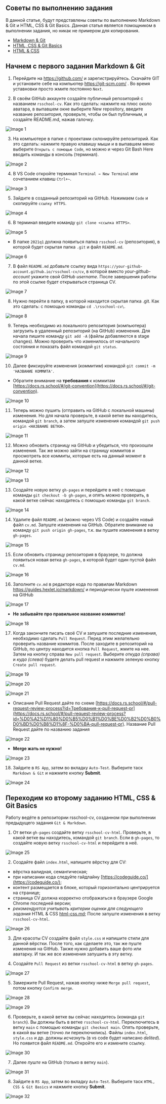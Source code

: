 ## Советы по выполнению задания

В данной статье, будут представлены советы по выполнению Markdown & Git и HTML, CSS & Git Basics. Данная статья является помощником в выполнении задания, но никак не примером для копирования.
- [Markdown & Git](git-markdown.md)
- [HTML, CSS & Git Basics](html-css-git.md)
- [HTML & CSS](html-css.md)

## Начнем с первого задания Markdown & Git

1. Перейдите на https://github.com/ и зарегистрируйтесь. Скачайте GIT и установите себе на компьютер https://git-scm.com/ . Во время уставновки просто жмите постоянно `Next`.

2. В своём GitHub аккаунте создайте публичный репозиторий с названием `rsschool-cv`.
Как это сделать: нажмите на плюс около аватара, в выпавшем окне выберите New repository, введите название репозитория, проверьте, чтобы он был публичным, и создайте README.md, нажав галочку.

![Image 1](https://i.ibb.co/yFsYLHQ/1.jpg)

3. На компьютере в папке с проектами склонируйте репозиторий. 
Как это сделать: нажмите правую клавишу мыши и в выпавшем меню выберите `Открыть с помощью Code`, но можно и через Git Bash Here вводить команды в консоль (терминал).

![Image 2](https://i.ibb.co/GJ1pQdF/3.jpg)

4. В VS Code откройте терминал `Terminal → New Terminal` или сочетанием клавиш `Ctrl+~`.

![Image 3](https://i.ibb.co/zf8kPfr/4.jpg)

5. Зайдите в созданный репозиторий на GitHub. Нажимаем `Code` и скопируйте `ссылку HTTPS`.

![Image 4](https://i.ibb.co/6P46PN2/5.jpg)

6. В терминал введите команду `git clone <ссылка HTTPS>`.

![Image 5](https://i.ibb.co/pR11Zjz/8.jpg)

- В папке `2021q1` должна появиться папка `rsschool-cv` (репозитория), в которой будет скрытая папка `.git` и файл `README.md`.

![Image 6](https://i.ibb.co/qWTXH3x/7.jpg)

7. В файл `README.md` добавьте ссылку вида `https://your-github-account.github.io/rsschool-cv/cv`, в которой вместо *your-github-account* укажите свой *GitHub username*. После завершения работы по этой ссылке будет открываться страница CV.

![Image 7](https://i.ibb.co/P4D7Rkd/9.jpg)

8. Нужно перейти в папку, в которой находится скрытая папка .git. 
Как это сделать: с помощью команды `cd .\rsschool-cv\`.

![Image 8](https://i.ibb.co/WnQ5V8b/10.jpg)

9. Теперь необходимо из локального репозитория (компьютера) загрузить в удаленный репозиторий (на GitHub) изменения. Для начала пишите команду `git add -A` (файлы добавляются в stage changes). Можно проверить что изменилось от начального состояния и показать файл командой `git status`.

![Image 9](https://i.ibb.co/ncw4tpr/11.jpg)

10. Далее фиксируйте изменения (*коммитим*) командой `git commit -m 'НАЗВАНИЕ КОММИТА'`.
- Обратите внимание на **требования** к коммитам [https://docs.rs.school/#/git-convention](https://docs.rs.school/#/git-convention).

![Image 10](https://i.ibb.co/9tD040y/12.jpg)

11. Теперь можно пушить (отправить на GitHub с локальной машины) изменения. Но для начала проверьте, в какой ветке вы находитесь, командой `git branch`, а затем запуште изменения командой `git push origin <НАЗВАНИЕ ВЕТКИ>`.

![Image 11](https://i.ibb.co/0Y2kgyf/17.jpg)

12. Можно обновить страницу на GitHub и убедиться, что произошли изменения. Так же можно зайти на страницу коммитов и просмотреть все коммиты, которые есть на данный момент в данной ветке.

![Image 12](https://i.ibb.co/JBkyCzB/14.jpg)

![Image 13](https://i.ibb.co/zGSv810/15.jpg)

13. Создайте новую ветку `gh-pages` и перейдите в неё с помощью команды `git checkout -b gh-pages`, и опять можно проверить, в какой ветке сейчас находитесь с помощью команды `git branch`.

![Image 14](https://i.ibb.co/1m5H1vY/18.jpg)

14. Удалите файл `README.md` (можно через VS Code) и создайте новый файл `cv.md`. Запуште изменения на GitHub. Обратите внимание на команду `git push origin gh-pages`, т.к. вы пушите изменения в ветку `gh-pages`.

![Image 15](https://i.ibb.co/Fsk85Bc/19.jpg)

15. Если обновить страницу репозитория в браузере, то должна появиться новая ветка `gh-pages`, в которой будет один пустой файл `cv.md`.

![Image 16](https://i.ibb.co/DkqyC0k/20.jpg)

16. Заполните `cv.md` в редакторе кода по правилам Markdown https://guides.hexlet.io/markdown/ и периодически пуште изменения на GitHub

![Image 17](https://i.ibb.co/tMKvVDH/21.jpg)

- **Не забывайте про правильное название коммитов!**

![Image 18](https://i.ibb.co/bgzdP9V/22.jpg)

17. Когда закончите писать своё CV и запушите последние изменения, необходимо сделать `Pull Request`. Перед этим желательно проверить название коммитов. После заходите в репозиторий на GitHub, по центру находится кнопка `Pull Request`, жмите на нее. Затем на кнопку справа `New pull request`. Выберите *откуда (справа)* и *куда (слева)* будете делать pull request и нажмите зеленую кнопку `Create pull request`.

![Image 19](https://i.ibb.co/n1TrZT1/23.jpg)

![Image 20](https://i.ibb.co/CvVypr1/24.jpg)

![Image 21](https://i.ibb.co/6F1zc52/25.jpg)

- Описание Pull Request дайте по схеме [https://docs.rs.school/#/pull-request-review-process?id=Требования-к-pull-request-pr](https://docs.rs.school/#/pull-request-review-process?id=%D0%A2%D1%80%D0%B5%D0%B1%D0%BE%D0%B2%D0%B0%D0%BD%D0%B8%D1%8F-%D0%BA-pull-request-pr). Название Pull Request дайте по названию задания

![Image 22](https://i.ibb.co/fX5rSQm/26.jpg)

- **Merge жать не нужно!**

![Image 23](https://i.ibb.co/DwH43qn/27.jpg)

18. Зайдите в `RS App`, затем во вкладку `Auto-Test`. Выберите таск `Markdown & Git` и нажмите кнопку **Submit**.

![Image 24](https://i.ibb.co/hKqRBYg/28.jpg)

## Переходим ко второму заданию HTML, CSS & Git Basics

Работу ведёте в репозитории rsschool-cv, созданном при выполнении предыдущего задания `Git & Markdown`.

1. От ветки `gh-pages` создайте ветку `rsschool-cv-html`. Проверьте, в какой ветке вы находитесь, командой `git branch`. Eсли в `gh-pages`, то создайте новую ветку `rsschool-cv-html` и перейдите в неё.

![Image 25](https://i.ibb.co/5LB8R1v/1-1.jpg)

2. Создайте файл `index.html`, напишите вёрстку для CV:
- вёрстка валидная, семантическая;
- при написании кода следуйте гайдлайну [https://codeguide.co/](https://codeguide.co/);
- контент размещается в блоке, который горизонтально центрируется на странице;
- страница СV должна корректно отображаться в браузере Google Chrome последней версии;
- *рекомендуется учитывать критерии оценки для следующего задания* HTML & CSS [html-css.md](html-css.md);
После запуште изменения в ветку `rsschool-cv-html`.

![Image 26](https://i.ibb.co/Zz3vQPv/2.jpg)

3. Для красоты CV создайте файл `style.css` и напишите стили для данной вёрстки. После того, как сделаете это, так же пуште изменения на GitHub. Также нужно добавить ваше фото или аватарку. И так же все изменения запушить в эту ветку.

4. Создайте `Pull Request` из ветки `rsschool-cv-html` в ветку `gh-pages`.

![Image 27](https://i.ibb.co/pwHd1Ls/4-1.jpg)

5. Замержите Pull Request, нажав кнопку ниже `Merge pull request`, потом кнопку `Confirm merge`.

![Image 28](https://i.ibb.co/hXxfSZX/5-1.jpg)

![Image 29](https://i.ibb.co/CzTqhxJ/6.jpg)

6. Проверьте, в какой ветке вы сейчас находитесь (команда `git branch`). Вы должны быть в ветке `rsschool-cv-html`. Переключитесь в ветку `main` с помощью команды `git checkout main`. Опять проверьте, в какой вы ветке (точно ли переключились). Файлы `index.html`, `style.css` и др. должны *исчезнуть* (в vs code будет написано *delited*). Но появится файл `README.md`. Откройте его и измените ссылку.

![Image 30](https://i.ibb.co/8NMWYp1/7-1.jpg)

7. Далее *пуште* на GitHub (только в ветку `main`).

![Image 31](https://i.ibb.co/BVpcYnp/8-1.jpg)

8. Зайдите в `RS App`, затем во вкладку `Auto-Test`. Выберите таск `HTML, CSS & Git Basics` и нажмите кнопку **Submit**.

![Image 32](https://i.ibb.co/k0gMmqW/100.jpg)